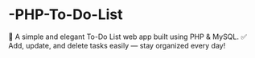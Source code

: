 # -PHP-To-Do-List
🧩 A simple and elegant To-Do List web app built using PHP &amp; MySQL. ✅ Add, update, and delete tasks easily — stay organized every day!
